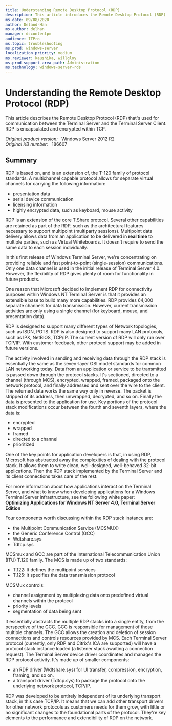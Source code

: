 ```yaml
---
title: Understanding Remote Desktop Protocol (RDP)
description: This article introduces the Remote Desktop Protocol (RDP).
ms.date: 09/08/2020
author: Deland-Han
ms.author: delhan
manager: dscontentpm
audience: ITPro
ms.topic: troubleshooting
ms.prod: windows-server
localization_priority: medium
ms.reviewer: kaushika, willgloy
ms.prod-support-area-path: Administration
ms.technology: windows-server-rds
---
```

# Understanding the Remote Desktop Protocol (RDP)

This article describes the Remote Desktop Protocol (RDP) that's used for communication between the Terminal Server and the Terminal Server Client. RDP is encapsulated and encrypted within TCP.

_Original product version:_ &nbsp; Windows Server 2012 R2  
_Original KB number:_ &nbsp; 186607

## Summary

RDP is based on, and is an extension of, the T-120 family of protocol standards. A multichannel capable protocol allows for separate virtual channels for carrying the following information:

- presentation data
- serial device communication
- licensing information
- highly encrypted data, such as keyboard, mouse activity

RDP is an extension of the core T.Share protocol. Several other capabilities are retained as part of the RDP, such as the architectural features necessary to support multipoint (multiparty sessions). Multipoint data delivery allows data from an application to be delivered in **real time** to multiple parties, such as Virtual Whiteboards. It doesn't require to send the same data to each session individually.

In this first release of Windows Terminal Server, we're concentrating on providing reliable and fast point-to-point (single-session) communications. Only one data channel is used in the initial release of Terminal Server 4.0. However, the flexibility of RDP gives plenty of room for functionality in future products.

One reason that Microsoft decided to implement RDP for connectivity purposes within Windows NT Terminal Server is that it provides an extensible base to build many more capabilities. RDP provides 64,000 separate channels for data transmission. However, current transmission activities are only using a single channel (for keyboard, mouse, and presentation data).

RDP is designed to support many different types of Network topologies, such as ISDN, POTS. RDP is also designed to support many LAN protocols, such as IPX, NetBIOS, TCP/IP. The current version of RDP will only run over TCP/IP. With customer feedback, other protocol support may be added in future versions.

The activity involved in sending and receiving data through the RDP stack is essentially the same as the seven-layer OSI model standards for common LAN networking today. Data from an application or service to be transmitted is passed down through the protocol stacks. It's sectioned, directed to a channel (through MCS), encrypted, wrapped, framed, packaged onto the network protocol, and finally addressed and sent over the wire to the client. The returned data works the same way only in reverse. The packet is stripped of its address, then unwrapped, decrypted, and so on. Finally the data is presented to the application for use. Key portions of the protocol stack modifications occur between the fourth and seventh layers, where the data is:

- encrypted
- wrapped
- framed
- directed to a channel
- prioritized

One of the key points for application developers is that, in using RDP, Microsoft has abstracted away the complexities of dealing with the protocol stack. It allows them to write clean, well-designed, well-behaved 32-bit applications. Then the RDP stack implemented by the Terminal Server and its client connections takes care of the rest.

For more information about how applications interact on the Terminal Server, and what to know when developing applications for a Windows Terminal Server infrastructure, see the following white paper:  
**Optimizing Applications for Windows NT Server 4.0, Terminal Server Edition**

Four components worth discussing within the RDP stack instance are:

- the Multipoint Communication Service (MCSMUX)
- the Generic Conference Control (GCC)
- Wdtshare.sys
- Tdtcp.sys

MCSmux and GCC are part of the International Telecommunication Union (ITU) T.120 family. The MCS is made up of two standards:

- T.122: It defines the multipoint services
- T.125: It specifies the data transmission protocol

MCSMux controls:

- channel assignment by multiplexing data onto predefined virtual channels within the protocol
- priority levels
- segmentation of data being sent

It essentially abstracts the multiple RDP stacks into a single entity, from the perspective of the GCC. GCC is responsible for management of those multiple channels. The GCC allows the creation and deletion of session connections and controls resources provided by MCS. Each Terminal Server protocol (currently, only RDP and Citrix's ICA are supported) will have a protocol stack instance loaded (a listener stack awaiting a connection request). The Terminal Server device driver coordinates and manages the RDP protocol activity. It's made up of smaller components:

- an RDP driver (Wdtshare.sys) for UI transfer, compression, encryption, framing, and so on.
- a transport driver (Tdtcp.sys) to package the protocol onto the underlying network protocol, TCP/IP.

RDP was developed to be entirely independent of its underlying transport stack, in this case TCP/IP. It means that we can add other transport drivers for other network protocols as customers needs for them grow, with little or no significant changes to the foundational parts of the protocol. They're key elements to the performance and extendibility of RDP on the network.
